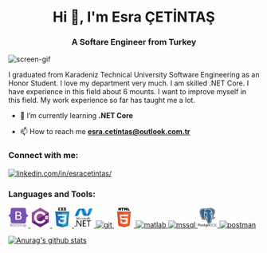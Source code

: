 <h1 align="center">Hi 👋, I'm Esra ÇETİNTAŞ</h1>
<h3 align="center">A Softare Engineer from Turkey</h3>

![screen-gif](https://yandex.com.tr/gorsel/search?text=komik%20gif%20coding&from=tabbar&p=4&pos=131&rpt=simage&img_url=http%3A%2F%2Fthumbs.gfycat.com%2FFatCarefreeAngwantibo-size_restricted.gif&lr=106120.gif)

I graduated from Karadeniz Technical University Software Engineering as an Honor Student. I love my department very much. I am skilled .NET Core. I have experience in this field about 6 mounts. I want to improve myself in this field. My work experience so far has taught me a lot.

- 🌱 I’m currently learning **.NET Core**

- 📫 How to reach me **esra.cetintas@outlook.com.tr**

<h3 align="left">Connect with me:</h3>
<p align="left">
<a href="https://linkedin.com/in/linkedin.com/in/esracetintas/" target="blank"><img align="center" src="https://raw.githubusercontent.com/rahuldkjain/github-profile-readme-generator/master/src/images/icons/Social/linked-in-alt.svg" alt="linkedin.com/in/esracetintas/" height="30" width="40" /></a>
</p>


<h3 align="left">Languages and Tools:</h3>
<p align="left"> <a href="https://getbootstrap.com" target="_blank" rel="noreferrer"> <img src="https://raw.githubusercontent.com/devicons/devicon/master/icons/bootstrap/bootstrap-plain-wordmark.svg" alt="bootstrap" width="40" height="40"/> </a> <a href="https://www.w3schools.com/cs/" target="_blank" rel="noreferrer"> <img src="https://raw.githubusercontent.com/devicons/devicon/master/icons/csharp/csharp-original.svg" alt="csharp" width="40" height="40"/> </a> <a href="https://www.w3schools.com/css/" target="_blank" rel="noreferrer"> <img src="https://raw.githubusercontent.com/devicons/devicon/master/icons/css3/css3-original-wordmark.svg" alt="css3" width="40" height="40"/> </a> <a href="https://dotnet.microsoft.com/" target="_blank" rel="noreferrer"> <img src="https://raw.githubusercontent.com/devicons/devicon/master/icons/dot-net/dot-net-original-wordmark.svg" alt="dotnet" width="40" height="40"/> </a> <a href="https://git-scm.com/" target="_blank" rel="noreferrer"> <img src="https://www.vectorlogo.zone/logos/git-scm/git-scm-icon.svg" alt="git" width="40" height="40"/> </a> <a href="https://www.w3.org/html/" target="_blank" rel="noreferrer"> <img src="https://raw.githubusercontent.com/devicons/devicon/master/icons/html5/html5-original-wordmark.svg" alt="html5" width="40" height="40"/> </a> <a href="https://www.mathworks.com/" target="_blank" rel="noreferrer"> <img src="https://upload.wikimedia.org/wikipedia/commons/2/21/Matlab_Logo.png" alt="matlab" width="40" height="40"/> </a> <a href="https://www.microsoft.com/en-us/sql-server" target="_blank" rel="noreferrer"> <img src="https://www.svgrepo.com/show/303229/microsoft-sql-server-logo.svg" alt="mssql" width="40" height="40"/> </a> <a href="https://www.postgresql.org" target="_blank" rel="noreferrer"> <img src="https://raw.githubusercontent.com/devicons/devicon/master/icons/postgresql/postgresql-original-wordmark.svg" alt="postgresql" width="40" height="40"/> </a> <a href="https://postman.com" target="_blank" rel="noreferrer"> <img src="https://www.vectorlogo.zone/logos/getpostman/getpostman-icon.svg" alt="postman" width="40" height="40"/> </a> </p>


[![Anurag's github stats](https://github-readme-stats.vercel.app/api?username=EsraCetintas&theme=blue-green)](https://github.com/EsraCetintas/github-readme-stats)
